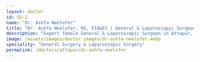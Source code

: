 ```yaml
---
layout: doctor
id: GS-2
name: "Dr. Ashfa Neelofer"
title: "Dr. Ashfa Neelofer, MS, FIAGES | General & Laparoscopic Surgeon in Attapur"
description: "Expert female General & Laparoscopic Surgeon in Attapur, Hyderabad. Specializes in hernia, gallbladder, breast, and thyroid surgeries. Consult online at AskSurgeons.com."
image: /assets/images/doctor-images/dr-ashfa-neelofer.webp
speciality: "General Surgery & Laparoscopic Surgery"
permalink: /doctors/attapur/dr-ashfa-neelofer
---
```

